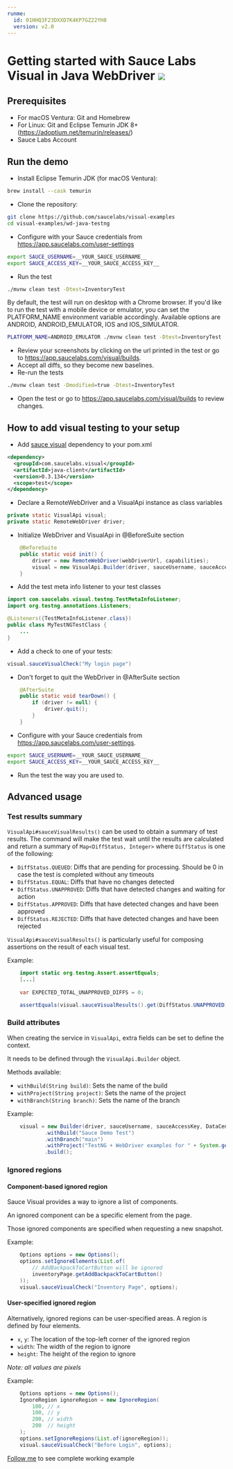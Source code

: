 ```yaml
---
runme:
  id: 01HHQ3F23DXXD7K4KP7GZ22YH8
  version: v2.0
---
```


# Getting started with Sauce Labs Visual in Java WebDriver [![](https://badgen.net/badge/Run%20this%20/README/5B3ADF?icon=https://runme.dev/img/logo.svg)](https://runme.dev/api/runme?repository=git%40github.com%3Asaucelabs%2Fvisual-examples.git)

## Prerequisites

- For macOS Ventura: Git and Homebrew
- For Linux: Git and Eclipse Temurin JDK 8+ (https://adoptium.net/temurin/releases/)
- Sauce Labs Account

## Run the demo

- Install Eclipse Temurin JDK (for macOS Ventura):

```sh {"id":"01HHQ3F23DXXD7K4KP6DSE2KTC","name":"java"}
brew install --cask temurin
```

- Clone the repository:

```sh {"id":"01HHQ3F23DXXD7K4KP6GV3P936","name":"clone"}
git clone https://github.com/saucelabs/visual-examples
cd visual-examples/wd-java-testng
```

- Configure with your Sauce credentials from https://app.saucelabs.com/user-settings

```sh {"id":"01HHQ3F23DXXD7K4KP6M1Z8Y3A","name":"set-credentials"}
export SAUCE_USERNAME=__YOUR_SAUCE_USERNAME__
export SAUCE_ACCESS_KEY=__YOUR_SAUCE_ACCESS_KEY__
```

- Run the test

```sh {"id":"01HHQ3F23DXXD7K4KP6NW3XF0Y","name":"mvn-run-test"}
./mvnw clean test -Dtest=InventoryTest
```

By default, the test will run on desktop with a Chrome browser.
If you'd like to run the test with a mobile device or emulator,
you can set the PLATFORM_NAME environment variable accordingly.
Available options are ANDROID, ANDROID_EMULATOR, IOS and IOS_SIMULATOR.

```sh {"id":"01HHQ3F23DXXD7K4KP6QWD7HYG","name":"mvn-run-test-android-emulator"}
PLATFORM_NAME=ANDROID_EMULATOR ./mvnw clean test -Dtest=InventoryTest
```

- Review your screenshots by clicking on the url printed in the test or go to https://app.saucelabs.com/visual/builds.
- Accept all diffs, so they become new baselines.
- Re-run the tests

```sh {"id":"01HHQ3F23DXXD7K4KP6RQTQ72G","name":"mvn-run-test-modified"}
./mvnw clean test -Dmodified=true -Dtest=InventoryTest
```

- Open the test or go to https://app.saucelabs.com/visual/builds to review changes.

## How to add visual testing to your setup

- Add [sauce visual](https://central.sonatype.com/artifact/com.saucelabs.visual/java-client) dependency
   to your pom.xml

```xml {"id":"01HHQ3F23DXXD7K4KP6VJ4Z5G4"}
<dependency>
  <groupId>com.saucelabs.visual</groupId>
  <artifactId>java-client</artifactId>
  <version>0.3.134</version>
  <scope>test</scope>
</dependency>
```

- Declare a RemoteWebDriver and a VisualApi instance as class variables

```java {"id":"01HHQ3F23DXXD7K4KP6WQM2PR0"}
private static VisualApi visual;
private static RemoteWebDriver driver;
```

- Initialize WebDriver and VisualApi in @BeforeSuite section

```java {"id":"01HHQ3F23DXXD7K4KP6YG44X4D"}
    @BeforeSuite
    public static void init() {
        driver = new RemoteWebDriver(webDriverUrl, capabilities);
        visual = new VisualApi.Builder(driver, sauceUsername, sauceAccessKey, DataCenter.US_WEST_1).build();
    }
```

- Add the test meta info listener to your test classes

```java {"id":"01HHQ3F23DXXD7K4KP6YK3595X"}
import com.saucelabs.visual.testng.TestMetaInfoListener;
import org.testng.annotations.Listeners;

@Listeners({TestMetaInfoListener.class})
public class MyTestNGTestClass {
    ...
}
```

- Add a check to one of your tests:

```java {"id":"01HHQ3F23DXXD7K4KP71EZ6YBA"}
visual.sauceVisualCheck("My login page")
```

- Don't forget to quit the WebDriver in @AfterSuite section

```java {"id":"01HHQ3F23DXXD7K4KP71STN3PF"}
    @AfterSuite
    public static void tearDown() {
        if (driver != null) {
            driver.quit();
        }
    }
```

- Configure with your Sauce credentials from https://app.saucelabs.com/user-settings.

```sh {"id":"01HHQ3F23DXXD7K4KP756WJ21R"}
export SAUCE_USERNAME=__YOUR_SAUCE_USERNAME__
export SAUCE_ACCESS_KEY=__YOUR_SAUCE_ACCESS_KEY__
```

- Run the test the way you are used to.

## Advanced usage

### Test results summary

`VisualApi#sauceVisualResults()` can be used to obtain a summary of test results. The command will make the test wait until the results are calculated and return a summary of `Map<DiffStatus, Integer>` where `DiffStatus` is one of the following:

- `DiffStatus.QUEUED`: Diffs that are pending for processing. Should be 0 in case the test is completed without any timeouts
- `DiffStatus.EQUAL`: Diffs that have no changes detected
- `DiffStatus.UNAPPROVED`: Diffs that have detected changes and waiting for action
- `DiffStatus.APPROVED`: Diffs that have detected changes and have been approved
- `DiffStatus.REJECTED`: Diffs that have detected changes and have been rejected

`VisualApi#sauceVisualResults()` is particularly useful for composing assertions on the result of each visual test.

Example:

```java {"id":"01HHQ3F23DXXD7K4KP76DQRFMY"}
    import static org.testng.Assert.assertEquals;
    [...]
    
    var EXPECTED_TOTAL_UNAPPROVED_DIFFS = 0;

    assertEquals(visual.sauceVisualResults().get(DiffStatus.UNAPPROVED), EXPECTED_TOTAL_UNAPPROVED_DIFFS);
```

### Build attributes

When creating the service in `VisualApi`, extra fields can be set to define the context.

It needs to be defined through the `VisualApi.Builder` object.

Methods available:

- `withBuild(String build)`: Sets the name of the build
- `withProject(String project)`: Sets the name of the project
- `withBranch(String branch)`: Sets the name of the branch

Example:

```java {"id":"01HHQ3F23DXXD7K4KP787YF7NF"}
    visual = new Builder(driver, sauceUsername, sauceAccessKey, DataCenter.US_WEST_1)
            .withBuild("Sauce Demo Test")
            .withBranch("main")
            .withProject("TestNG + WebDriver examples for " + System.getenv("SAUCE_USERNAME"))
            .build();
```

### Ignored regions

#### Component-based ignored region

Sauce Visual provides a way to ignore a list of components.

An ignored component can be a specific element from the page.

Those ignored components are specified when requesting a new snapshot.

Example:

```java {"id":"01HHQ3F23DXXD7K4KP7B8GA05P"}
    Options options = new Options();
    options.setIgnoreElements(List.of(
        // AddBackpackToCartButton will be ignored
        inventoryPage.getAddBackpackToCartButton()
    ));
    visual.sauceVisualCheck("Inventory Page", options);
```

#### User-specified ignored region

Alternatively, ignored regions can be user-specified areas. A region is defined by four elements.

- `x`, `y`: The location of the top-left corner of the ignored region
- `width`: The width of the region to ignore
- `height`: The height of the region to ignore

*Note: all values are pixels*

Example:

```java {"id":"01HHQ3F23DXXD7K4KP7F5Y6STP"}
    Options options = new Options();
    IgnoreRegion ignoreRegion = new IgnoreRegion(
        100, // x
        100, // y
        200, // width
        200  // height
    );
    options.setIgnoreRegions(List.of(ignoreRegion));
    visual.sauceVisualCheck("Before Login", options);
```

[Follow me](/wd-java-testng/src/test/java/com/example/InventoryIgnoreRegionsTest.java#L38-L50) to see complete working example